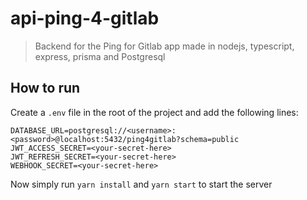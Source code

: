 # api-ping-4-gitlab

> Backend for the Ping for Gitlab app made in nodejs, typescript, express, prisma and Postgresql

## How to run

Create a `.env` file in the root of the project and add the following lines:

```
DATABASE_URL=postgresql://<username>:<password>@localhost:5432/ping4gitlab?schema=public
JWT_ACCESS_SECRET=<your-secret-here>
JWT_REFRESH_SECRET=<your-secret-here>
WEBHOOK_SECRET=<your-secret-here>
```

Now simply run `yarn install` and `yarn start` to start the server
